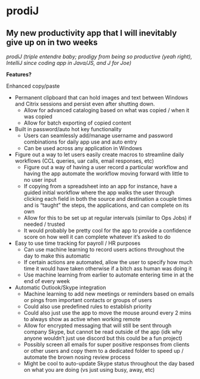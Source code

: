 # prodiJ

## My new productivity app that I will inevitably give up on in two weeks

_prodiJ (triple entendre baby; prodigy from being so productive (yeah right), IntelliJ since coding app in Java/JS, and J for Joe)_

**Features?**

Enhanced copy/paste

- Permanent clipboard that can hold images and text between Windows and Citrix sessions and persist even after shutting down.
  - Allow for advanced cataloging based on what was copied / when it was copied
  - Allow for batch exporting of copied content
- Built in password/auto hot key functionality
  - Users can seamlessly add/manage username and password combinations for daily app use and auto entry
  - Can be used across any application in Windows
- Figure out a way to let users easily create macros to streamline daily workflows (CCL queries, uar calls, email responses, etc)
  - Figure out a way of having a user record a particular workflow and having the app automate the workflow moving forward with little to no user input
  - If copying from a spreadsheet into an app for instance, have a guided initial workflow where the app walks the user through clicking each field in both the source and destination a couple times and is “taught” the steps, the applications, and can complete on its own
  - Allow for this to be set up at regular intervals (similar to Ops Jobs) if needed / trusted
  - It would probably be pretty cool for the app to provide a confidence score on how well it can complete whatever it’s asked to do
- Easy to use time tracking for payroll / HR purposes
  - Can use machine learning to record users actions throughout the day to make this automatic
  - If certain actions are automated, allow the user to specify how much time it would have taken otherwise if a bitch ass human was doing it
  - Use machine learning from earlier to automate entering time in at the end of every week
- Automatic Outlook/Skype integration
  - Machine learning to add new meetings or reminders based on emails or pings from important contacts or groups of users
  - Could also use predefined rules to establish priority
  - Could also just use the app to move the mouse around every 2 mins to always show as active when working remote
  - Allow for encrypted messaging that will still be sent through company Skype, but cannot be read outside of the app (idk why anyone wouldn’t just use discord but this could be a fun project)
  - Possibly screen all emails for super positive responses from clients or other users and copy them to a dedicated folder to speed up / automate the brown nosing review process
  - Might be cool to auto-update Skype status throughout the day based on what you are doing (vs just using busy, away, etc)
